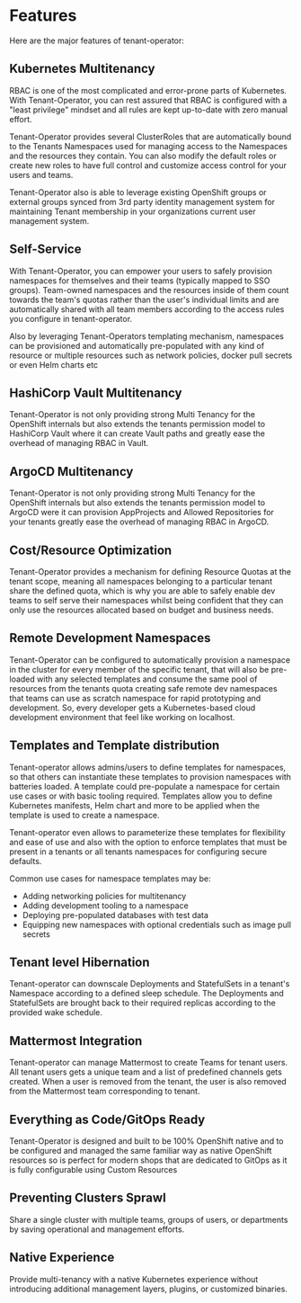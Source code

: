 # Features

Here are the major features of tenant-operator:

## Kubernetes Multitenancy

RBAC is one of the most complicated and error-prone parts of Kubernetes. With Tenant-Operator, you can rest assured that RBAC is configured with a "least privilege" mindset and all rules are kept up-to-date with zero manual effort.

Tenant-Operator provides several ClusterRoles that are automatically bound to the Tenants Namespaces used for managing access to the Namespaces and the resources they contain. You can also modify  the default roles or create new roles to have full control and customize access control for your users and teams.

Tenant-Operator also is able to leverage existing OpenShift groups or external groups synced from 3rd party identity management system for maintaining Tenant membership in your organizations current user management system. 

## Self-Service

With Tenant-Operator, you can empower your users to safely provision namespaces for themselves and their teams (typically mapped to SSO groups). Team-owned namespaces and the resources inside of them count towards the team's quotas rather than the user's individual limits and are automatically shared with all team members according to the access rules you configure in tenant-operator.

Also by leveraging Tenant-Operators templating mechanism, namespaces can be provisioned and automatically pre-populated with any kind of resource or multiple resources such as network policies, docker pull secrets or even Helm charts etc 

## HashiCorp Vault Multitenancy

Tenant-Operator is not only providing strong Multi Tenancy for the OpenShift internals but also extends the tenants permission model to HashiCorp Vault where it can create Vault paths and greatly ease the overhead of managing RBAC in Vault.

## ArgoCD Multitenancy 

Tenant-Operator is not only providing strong Multi Tenancy for the OpenShift internals but also extends the tenants permission model to ArgoCD were it can provision AppProjects and Allowed Repositories for your tenants greatly ease the overhead of managing RBAC in ArgoCD.

## Cost/Resource Optimization 

Tenant-Operator provides a mechanism for defining Resource Quotas at the tenant scope, meaning all namespaces belonging to a particular tenant share the defined quota, which is why you are able to safely enable dev teams to self serve their namespaces whilst being confident that they can only use the resources allocated based on budget and business needs.

## Remote Development Namespaces

Tenant-Operator can be configured to automatically provision a namespace in the cluster for every member of the specific tenant, that will also be pre-loaded with any selected templates and consume the same pool of resources from the tenants quota creating safe remote dev namespaces that teams can use as scratch namespace for rapid prototyping and development. So, every developer gets a Kubernetes-based cloud development environment that feel like working on localhost.

## Templates and Template distribution

Tenant-operator allows admins/users to define templates for namespaces, so that others can instantiate these templates to provision namespaces with batteries loaded. A template could pre-populate a namespace for certain use cases or with basic tooling required. Templates allow you to define Kubernetes manifests, Helm chart and more to be applied when the template is used to create a namespace.

Tenant-operator even allows to parameterize these templates for flexibility and ease of use and also with the option to enforce templates that must be present in a tenants or all tenants namespaces for configuring secure defaults.

Common use cases for namespace templates may be:

- Adding networking policies for multitenancy
- Adding development tooling to a namespace
- Deploying pre-populated databases with test data
- Equipping new namespaces with optional credentials such as image pull secrets
 
 ## Tenant level Hibernation
Tenant-operator can downscale Deployments and StatefulSets in a tenant's Namespace according to a defined  sleep schedule. The Deployments and StatefulSets are brought back to their required replicas according to the provided wake schedule.

 ## Mattermost Integration
Tenant-operator can manage Mattermost to create Teams for tenant users. All tenant users gets a unique team and a list of predefined channels gets created. When a user is removed from the tenant, the user is also removed from the Mattermost team corresponding to tenant.

## Everything as Code/GitOps Ready

Tenant-Operator is designed and built to be 100% OpenShift native and to be configured and managed the same familiar way as native OpenShift resources so is perfect for modern shops that are dedicated to GitOps as it is fully configurable using Custom Resources 

## Preventing Clusters Sprawl
Share a single cluster with multiple teams, groups of users, or departments by saving operational and management efforts.

## Native Experience
Provide multi-tenancy with a native Kubernetes experience without introducing additional management layers, plugins, or customized binaries.
